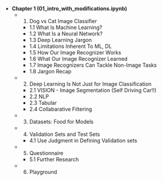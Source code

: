 - **Chapter 1 (01_intro_with_modifications.ipynb)**
    - 1. Dog vs Cat Image Classifier
        - 1.1  What Is Machine Learning?
        - 1.2  What Is a Neural Network?
        - 1.3  Deep Learning Jargon
        - 1.4  Limitations Inherent To ML, DL
        - 1.5  How Our Image Recognizer Works
        - 1.6  What Our Image Recognizer Learned
        - 1.7  Image Recognizers Can Tackle Non-Image Tasks
        - 1.8  Jargon Recap
    - 2.  Deep Learning Is Not Just for Image Classification
        - 2.1  VISION - Image Segmentation (Self Driving Car!!)
        - 2.2  NLP
        - 2.3  Tabular
        - 2.4  Collabarative Filtering
    - 3.  Datasets: Food for Models
    - 4.  Validation Sets and Test Sets
        - 4.1  Use Judgment in Defining Validation sets
    - 5.  Questionnaire
        - 5.1  Further Research
    - 6.  Playground 